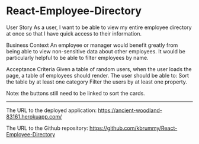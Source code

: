 # React-Employee-Directory
User Story 
As a user, I want to be able to view my entire employee directory at once so that I have quick access to their information.

Business Context 
An employee or manager would benefit greatly from being able to view non-sensitive data about other employees. It would be particularly helpful to be able to filter employees by name.

Acceptance Criteria 
Given a table of random users, when the user loads the page, a table of employees should render. The user should be able to:
Sort the table by at least one category 
Filter the users by at least one property.

Note: the buttons still need to be linked to sort the cards.

**************

The URL to the deployed application: https://ancient-woodland-83161.herokuapp.com/


The URL to the Github repository: https://github.com/kbrummy/React-Employee-Directory

